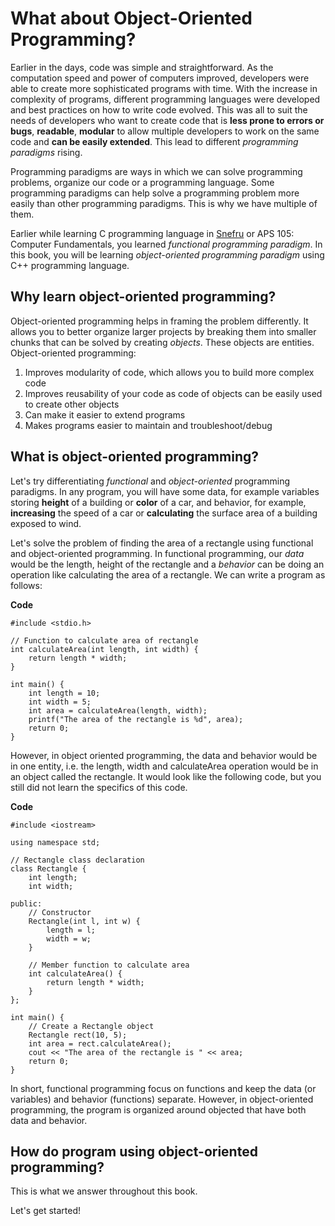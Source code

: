 # What about Object-Oriented Programming?

Earlier in the days, code was simple and straightforward. As the computation speed and power of computers improved, developers were able to create more sophisticated programs with time. With the increase in complexity of programs, different programming languages were developed and best practices on how to write code evolved. This was all to suit the needs of developers who want to create code that is **less prone to errors or bugs**, **readable**, **modular** to allow multiple developers to work on the same code and **can be easily extended**. This lead to different *programming paradigms* rising.

Programming paradigms are ways in which we can solve programming problems, organize our code or a programming language. Some programming paradigms can help solve a programming problem more easily than other programming paradigms. This is why we have multiple of them. 

Earlier while learning C programming language in [Snefru](https:://www.learningc.org) or APS 105: Computer Fundamentals, you learned *functional programming paradigm*. In this book, you will be learning *object-oriented programming paradigm* using C++ programming language.

## Why learn object-oriented programming?

Object-oriented programming helps in framing the problem differently. It allows you to better organize larger projects by breaking them into smaller chunks that can be solved by creating *objects*. These objects are entities. Object-oriented programming: 

1. Improves modularity of code, which allows you to build more complex code
2. Improves reusability of your code as code of objects can be easily used to create other objects
3. Can make it easier to extend programs
4. Makes programs easier to maintain and troubleshoot/debug


## What is object-oriented programming?

Let's try differentiating *functional* and *object-oriented* programming paradigms. In any program, you will have some data, for example variables storing **height** of a building or **color** of a car, and behavior, for example, **increasing** the speed of a car or **calculating** the surface area of a building exposed to wind.

Let's solve the problem of finding the area of a rectangle using functional and object-oriented programming. In functional programming, our *data* would be the length, height of the rectangle and a *behavior* can be doing an operation like calculating the area of a rectangle. We can write a program as follows:

**Code**
```{code-block} c
#include <stdio.h>

// Function to calculate area of rectangle
int calculateArea(int length, int width) {
    return length * width;
}

int main() {
    int length = 10;
    int width = 5;
    int area = calculateArea(length, width);
    printf("The area of the rectangle is %d", area);
    return 0;
}
```

However, in object oriented programming, the data and behavior would be in one entity, i.e. the length, width and calculateArea operation would be in an object called the rectangle. It would look like the following code, but you still did not learn the specifics of this code.

**Code**
```{code-block} cpp
#include <iostream>

using namespace std;

// Rectangle class declaration
class Rectangle {
    int length;
    int width;

public:
    // Constructor
    Rectangle(int l, int w) {
        length = l;
        width = w;
    }

    // Member function to calculate area
    int calculateArea() {
        return length * width;
    }
};

int main() {
    // Create a Rectangle object
    Rectangle rect(10, 5);
    int area = rect.calculateArea();
    cout << "The area of the rectangle is " << area;
    return 0;
}
```

In short, functional programming focus on functions and keep the data (or variables) and behavior (functions) separate. However, in object-oriented programming, the program is organized around objected that have both data and behavior. 

## How do program using object-oriented programming?

This is what we answer throughout this book.

Let's get started!